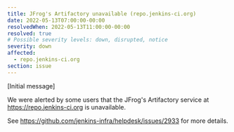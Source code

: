 ```yaml
---
title: JFrog's Artifactory unavailable (repo.jenkins-ci.org)
date: 2022-05-13T07:00:00-00:00
resolvedWhen: 2022-05-13T11:00:00-00:00
resolved: true
# Possible severity levels: down, disrupted, notice
severity: down
affected:
  - repo.jenkins-ci.org
section: issue
---
```

<!-- [Closing message]
JFrogs resolve the issue by restarting the server dealing with the UI -->

[Initial message]
<!-- markdown-link-check-disable-next-line -->
We were alerted by some users that the JFrog's Artifactory service at <https://repo.jenkins-ci.org> is unavailable.
<!-- markdown-link-check-disable-next-line -->

See <https://github.com/jenkins-infra/helpdesk/issues/2933> for more details.

